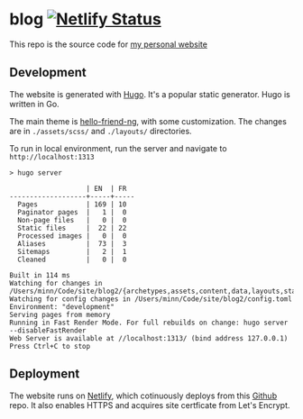 # blog [![Netlify Status](https://api.netlify.com/api/v1/badges/d24bd798-d1b6-44b5-a899-f72db5285857/deploy-status)](https://app.netlify.com/sites/relaxed-volhard-6ea0ee/deploys)
This repo is the source code for [my personal website ](https://minnmyatsoe.com)

## Development
The website is generated with [Hugo](https://gohugo.io). It's a popular static generator. Hugo is written in Go.

The main theme is [hello-friend-ng](https://github.com/rhazdon/hugo-theme-hello-friend-ng), with some customization. The changes are in `./assets/scss/` and `./layouts/` directories.

To run in local environment, run the server and navigate to `http://localhost:1313`
```
> hugo server                                                                                       

                   | EN  | FR
-------------------+-----+-----
  Pages            | 169 | 10
  Paginator pages  |   1 |  0
  Non-page files   |   0 |  0
  Static files     |  22 | 22
  Processed images |   0 |  0
  Aliases          |  73 |  3
  Sitemaps         |   2 |  1
  Cleaned          |   0 |  0

Built in 114 ms
Watching for changes in /Users/minn/Code/site/blog2/{archetypes,assets,content,data,layouts,static,themes}
Watching for config changes in /Users/minn/Code/site/blog2/config.toml
Environment: "development"
Serving pages from memory
Running in Fast Render Mode. For full rebuilds on change: hugo server --disableFastRender
Web Server is available at //localhost:1313/ (bind address 127.0.0.1)
Press Ctrl+C to stop
```

## Deployment
The website runs on [Netlify](https://www.netlify.com), which cotinuously deploys from this [Github](https://github.com) repo. It also enables HTTPS and acquires site certficate from Let's Encrypt.
